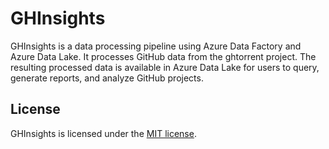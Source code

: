 # GHInsights
GHInsights is a data processing pipeline using Azure Data Factory and Azure Data Lake.  It processes GitHub data from the ghtorrent project.  The resulting processed data is available in Azure Data Lake for users to query, generate reports, and analyze GitHub projects.

## License

GHInsights is licensed under the [MIT license](LICENSE).